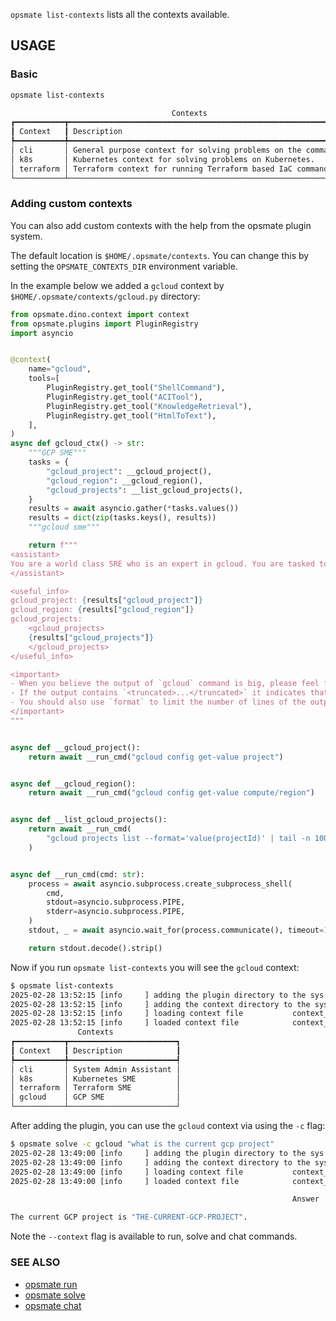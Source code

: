 `opsmate list-contexts` lists all the contexts available.

## USAGE

### Basic
```bash
opsmate list-contexts

                                    Contexts
┏━━━━━━━━━━━┳━━━━━━━━━━━━━━━━━━━━━━━━━━━━━━━━━━━━━━━━━━━━━━━━━━━━━━━━━━━━━━━━━━━┓
┃ Context   ┃ Description                                                       ┃
┡━━━━━━━━━━━╇━━━━━━━━━━━━━━━━━━━━━━━━━━━━━━━━━━━━━━━━━━━━━━━━━━━━━━━━━━━━━━━━━━━┩
│ cli       │ General purpose context for solving problems on the command line. │
│ k8s       │ Kubernetes context for solving problems on Kubernetes.            │
│ terraform │ Terraform context for running Terraform based IaC commands.       │
└───────────┴───────────────────────────────────────────────────────────────────┘
```

### Adding custom contexts
You can also add custom contexts with the help from the opsmate plugin system.

The default location is `$HOME/.opsmate/contexts`. You can change this by setting the `OPSMATE_CONTEXTS_DIR` environment variable.

In the example below we added a `gcloud` context by `$HOME/.opsmate/contexts/gcloud.py` directory:

```python
from opsmate.dino.context import context
from opsmate.plugins import PluginRegistry
import asyncio


@context(
    name="gcloud",
    tools=[
        PluginRegistry.get_tool("ShellCommand"),
        PluginRegistry.get_tool("ACITool"),
        PluginRegistry.get_tool("KnowledgeRetrieval"),
        PluginRegistry.get_tool("HtmlToText"),
    ],
)
async def gcloud_ctx() -> str:
    """GCP SME"""
    tasks = {
        "gcloud_project": __gcloud_project(),
        "gcloud_region": __gcloud_region(),
        "gcloud_projects": __list_gcloud_projects(),
    }
    results = await asyncio.gather(*tasks.values())
    results = dict(zip(tasks.keys(), results))
    """gcloud sme"""

    return f"""
<assistant>
You are a world class SRE who is an expert in gcloud. You are tasked to help with gcloud related problem solving
</assistant>

<useful_info>
gcloud_project: {results["gcloud_project"]}
gcloud_region: {results["gcloud_region"]}
gcloud_projects:
    <gcloud_projects>
    {results["gcloud_projects"]}
    </gcloud_projects>
</useful_info>

<important>
- When you believe the output of `gcloud` command is big, please feel free to use the `tail` command to limit the number of lines.
- If the output contains `<truncated>...</truncated>` it indicates that the output is truncated. If you believe some of the important context are missing, view the tmp file specified using the ACITool to see the missing lines.
- You should also use `format` to limit the number of lines of the output.
</important>
"""


async def __gcloud_project():
    return await __run_cmd("gcloud config get-value project")


async def __gcloud_region():
    return await __run_cmd("gcloud config get-value compute/region")


async def __list_gcloud_projects():
    return await __run_cmd(
        "gcloud projects list --format='value(projectId)' | tail -n 100"
    )


async def __run_cmd(cmd: str):
    process = await asyncio.subprocess.create_subprocess_shell(
        cmd,
        stdout=asyncio.subprocess.PIPE,
        stderr=asyncio.subprocess.PIPE,
    )
    stdout, _ = await asyncio.wait_for(process.communicate(), timeout=10)

    return stdout.decode().strip()
```

Now if you run `opsmate list-contexts` you will see the `gcloud` context:


```bash
$ opsmate list-contexts
2025-02-28 13:52:15 [info     ] adding the plugin directory to the sys path plugin_dir=/home/jingkaihe/.opsmate/plugins
2025-02-28 13:52:15 [info     ] adding the context directory to the sys path context_dir=/home/jingkaihe/.opsmate/contexts
2025-02-28 13:52:15 [info     ] loading context file           context_path=/home/jingkaihe/.opsmate/contexts/gcloud.py
2025-02-28 13:52:15 [info     ] loaded context file            context_path=/home/jingkaihe/.opsmate/contexts/gcloud.py
               Contexts
┏━━━━━━━━━━━┳━━━━━━━━━━━━━━━━━━━━━━━━┓
┃ Context   ┃ Description            ┃
┡━━━━━━━━━━━╇━━━━━━━━━━━━━━━━━━━━━━━━┩
│ cli       │ System Admin Assistant │
│ k8s       │ Kubernetes SME         │
│ terraform │ Terraform SME          │
│ gcloud    │ GCP SME                │
└───────────┴────────────────────────┘
```

After adding the plugin, you can use the `gcloud` context via using the `-c` flag:

```bash
$ opsmate solve -c gcloud "what is the current gcp project"
2025-02-28 13:49:00 [info     ] adding the plugin directory to the sys path plugin_dir=/home/jingkaihe/.opsmate/plugins
2025-02-28 13:49:00 [info     ] adding the context directory to the sys path context_dir=/home/jingkaihe/.opsmate/contexts
2025-02-28 13:49:00 [info     ] loading context file           context_path=/home/jingkaihe/.opsmate/contexts/gcloud.py
2025-02-28 13:49:00 [info     ] loaded context file            context_path=/home/jingkaihe/.opsmate/contexts/gcloud.py

                                                               Answer

The current GCP project is "THE-CURRENT-GCP-PROJECT".
```

Note the `--context` flag is available to run, solve and chat commands.

### SEE ALSO

- [opsmate run](./run.md)
- [opsmate solve](./solve.md)
- [opsmate chat](./chat.md)
